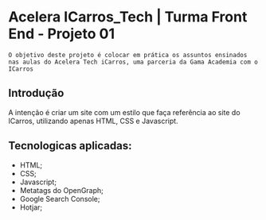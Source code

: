 # Acelera ICarros_Tech | Turma Front End - Projeto 01
~~~
O objetivo deste projeto é colocar em prática os assuntos ensinados nas aulas do Acelera Tech iCarros, uma parceria da Gama Academia com o ICarros
~~~
## Introdução
A intenção é criar um site com um estilo que faça referência ao site do ICarros, utilizando apenas HTML, CSS e Javascript.

## Tecnologicas aplicadas:
- HTML;
- CSS;
- Javascript;
- Metatags do OpenGraph;
- Google Search Console;
- Hotjar;